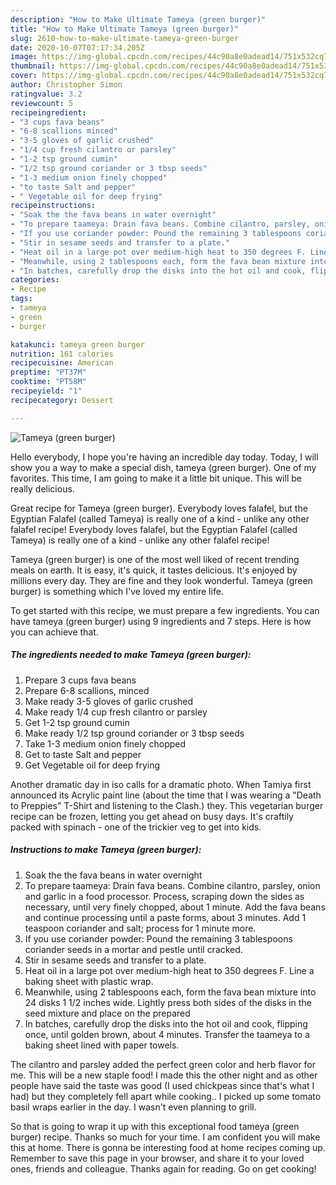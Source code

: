 ```yaml
---
description: "How to Make Ultimate Tameya (green burger)"
title: "How to Make Ultimate Tameya (green burger)"
slug: 2610-how-to-make-ultimate-tameya-green-burger
date: 2020-10-07T07:17:34.205Z
image: https://img-global.cpcdn.com/recipes/44c90a8e0adead14/751x532cq70/tameya-green-burger-recipe-main-photo.jpg
thumbnail: https://img-global.cpcdn.com/recipes/44c90a8e0adead14/751x532cq70/tameya-green-burger-recipe-main-photo.jpg
cover: https://img-global.cpcdn.com/recipes/44c90a8e0adead14/751x532cq70/tameya-green-burger-recipe-main-photo.jpg
author: Christopher Simon
ratingvalue: 3.2
reviewcount: 5
recipeingredient:
- "3 cups fava beans"
- "6-8 scallions minced"
- "3-5 gloves of garlic crushed"
- "1/4 cup fresh cilantro or parsley"
- "1-2 tsp ground cumin"
- "1/2 tsp ground coriander or 3 tbsp seeds"
- "1-3 medium onion finely chopped"
- "to taste Salt and pepper"
- " Vegetable oil for deep frying"
recipeinstructions:
- "Soak the the fava beans in water overnight"
- "To prepare taameya: Drain fava beans. Combine cilantro, parsley, onion and garlic in a food processor. Process, scraping down the sides as necessary, until very finely chopped, about 1 minute. Add the fava beans and continue processing until a paste forms, about 3 minutes. Add 1 teaspoon coriander and salt; process for 1 minute more."
- "If you use coriander powder: Pound the remaining 3 tablespoons coriander seeds in a mortar and pestle until cracked."
- "Stir in sesame seeds and transfer to a plate."
- "Heat oil in a large pot over medium-high heat to 350 degrees F. Line a baking sheet with plastic wrap."
- "Meanwhile, using 2 tablespoons each, form the fava bean mixture into 24 disks 1 1/2 inches wide. Lightly press both sides of the disks in the seed mixture and place on the prepared"
- "In batches, carefully drop the disks into the hot oil and cook, flipping once, until golden brown, about 4 minutes. Transfer the taameya to a baking sheet lined with paper towels."
categories:
- Recipe
tags:
- tameya
- green
- burger

katakunci: tameya green burger 
nutrition: 161 calories
recipecuisine: American
preptime: "PT37M"
cooktime: "PT58M"
recipeyield: "1"
recipecategory: Dessert

---
```



![Tameya (green burger)](https://img-global.cpcdn.com/recipes/44c90a8e0adead14/751x532cq70/tameya-green-burger-recipe-main-photo.jpg)

Hello everybody, I hope you're having an incredible day today. Today, I will show you a way to make a special dish, tameya (green burger). One of my favorites. This time, I am going to make it a little bit unique. This will be really delicious.

Great recipe for Tameya (green burger). Everybody loves falafel, but the Egyptian Falafel (called Tameya) is really one of a kind - unlike any other falafel recipe! Everybody loves falafel, but the Egyptian Falafel (called Tameya) is really one of a kind - unlike any other falafel recipe!

Tameya (green burger) is one of the most well liked of recent trending meals on earth. It is easy, it's quick, it tastes delicious. It's enjoyed by millions every day. They are fine and they look wonderful. Tameya (green burger) is something which I've loved my entire life.


To get started with this recipe, we must prepare a few ingredients. You can have tameya (green burger) using 9 ingredients and 7 steps. Here is how you can achieve that.

<!--inarticleads1-->

##### The ingredients needed to make Tameya (green burger):

1. Prepare 3 cups fava beans
1. Prepare 6-8 scallions, minced
1. Make ready 3-5 gloves of garlic crushed
1. Make ready 1/4 cup fresh cilantro or parsley
1. Get 1-2 tsp ground cumin
1. Make ready 1/2 tsp ground coriander or 3 tbsp seeds
1. Take 1-3 medium onion finely chopped
1. Get to taste Salt and pepper
1. Get  Vegetable oil for deep frying


Another dramatic day in iso calls for a dramatic photo. When Tamiya first announced its Acrylic paint line (about the time that I was wearing a &#34;Death to Preppies&#34; T-Shirt and listening to the Clash.) they. This vegetarian burger recipe can be frozen, letting you get ahead on busy days. It&#39;s craftily packed with spinach - one of the trickier veg to get into kids. 

<!--inarticleads2-->

##### Instructions to make Tameya (green burger):

1. Soak the the fava beans in water overnight
1. To prepare taameya: Drain fava beans. Combine cilantro, parsley, onion and garlic in a food processor. Process, scraping down the sides as necessary, until very finely chopped, about 1 minute. Add the fava beans and continue processing until a paste forms, about 3 minutes. Add 1 teaspoon coriander and salt; process for 1 minute more.
1. If you use coriander powder: Pound the remaining 3 tablespoons coriander seeds in a mortar and pestle until cracked.
1. Stir in sesame seeds and transfer to a plate.
1. Heat oil in a large pot over medium-high heat to 350 degrees F. Line a baking sheet with plastic wrap.
1. Meanwhile, using 2 tablespoons each, form the fava bean mixture into 24 disks 1 1/2 inches wide. Lightly press both sides of the disks in the seed mixture and place on the prepared
1. In batches, carefully drop the disks into the hot oil and cook, flipping once, until golden brown, about 4 minutes. Transfer the taameya to a baking sheet lined with paper towels.


The cilantro and parsley added the perfect green color and herb flavor for me. This will be a new staple food! I made this the other night and as other people have said the taste was good (I used chickpeas since that&#39;s what I had) but they completely fell apart while cooking.. I picked up some tomato basil wraps earlier in the day. I wasn&#39;t even planning to grill. 

So that is going to wrap it up with this exceptional food tameya (green burger) recipe. Thanks so much for your time. I am confident you will make this at home. There is gonna be interesting food at home recipes coming up. Remember to save this page in your browser, and share it to your loved ones, friends and colleague. Thanks again for reading. Go on get cooking!
